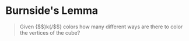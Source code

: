 # Burnside's Lemma
> Given {$$}k{/$$} colors how many different ways are there to color the
> vertices of the cube?
